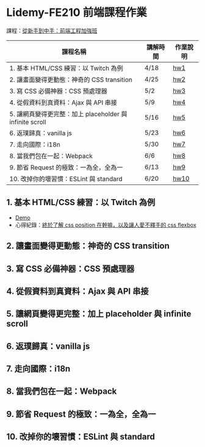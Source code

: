 # Lidemy-FE210 前端課程作業

課程：[從新手到中手：前端工程加強班](https://github.com/aszx87410/frontend-intermediate-course)

| 課程名稱 |	講解時間 |	作業說明 |
| ------- | ------- | -------- |
| 1. 基本 HTML/CSS 練習：以 Twitch 為例 |	4/18 |	[hw1](https://github.com/aszx87410/frontend-intermediate-course/blob/master/homeworks/hw1.md) |
| 2. 讓畫面變得更動態：神奇的 CSS transition | 	4/25 | 	[hw2](https://github.com/aszx87410/frontend-intermediate-course/blob/master/homeworks/hw2.md) |
| 3. 寫 CSS 必備神器：CSS 預處理器 | 	5/2 | [hw3](https://github.com/aszx87410/frontend-intermediate-course/blob/master/homeworks/hw3.md) |
| 4. 從假資料到真資料：Ajax 與 API 串接 | 	5/9 | [hw4](https://github.com/aszx87410/frontend-intermediate-course/blob/master/homeworks/hw4.md) |
| 5. 讓網頁變得更完整：加上 placeholder 與 infinite scroll | 	5/16 | 	[hw5](https://github.com/aszx87410/frontend-intermediate-course/blob/master/homeworks/hw5.md) |
| 6. 返璞歸真：vanilla js | 	5/23 | 	[hw6](https://github.com/aszx87410/frontend-intermediate-course/blob/master/homeworks/hw6.md) |
| 7. 走向國際：i18n | 	5/30 | 	[hw7](https://github.com/aszx87410/frontend-intermediate-course/blob/master/homeworks/hw7.md) |
| 8. 當我們包在一起：Webpack | 	6/6 | [hw8](https://github.com/aszx87410/frontend-intermediate-course/blob/master/homeworks/hw8.md) | https://youtu.be/L7myBJg5kkE / 
| 9. 節省 Request 的極致：一為全，全為一 | 6/13 | 	[hw9](https://github.com/aszx87410/frontend-intermediate-course/blob/master/homeworks/hw9.md) | 
| 10. 改掉你的壞習慣：ESLint 與 standard | 	6/20 | [hw10](https://github.com/aszx87410/frontend-intermediate-course/blob/master/homeworks/hw10.md) | 

## 1. 基本 HTML/CSS 練習：以 Twitch 為例

- [Demo](https://codepen.io/laiyenju/pen/dyYQLjY )
- 心得紀錄：[終於了解 css position 在幹嘛，以及讓人愛不釋手的 css flexbox](https://github.com/laiyenju/lidemy-fe210-hw/tree/master/fe210-hw1)

## 2. 讓畫面變得更動態：神奇的 CSS transition
## 3. 寫 CSS 必備神器：CSS 預處理器
## 4. 從假資料到真資料：Ajax 與 API 串接
## 5. 讓網頁變得更完整：加上 placeholder 與 infinite scroll
## 6. 返璞歸真：vanilla js
## 7. 走向國際：i18n
## 8. 當我們包在一起：Webpack
## 9. 節省 Request 的極致：一為全，全為一
## 10. 改掉你的壞習慣：ESLint 與 standard

